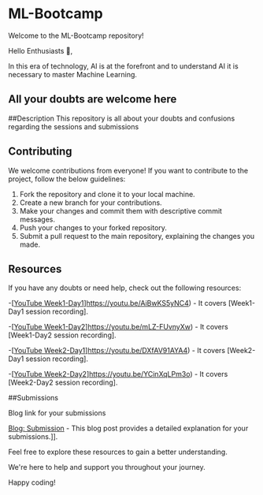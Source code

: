 # ML-Bootcamp
Welcome to the ML-Bootcamp repository!

Hello Enthusiasts 👋,

In this era of technology, AI is at the forefront and to understand AI it is necessary to master Machine Learning.

## All your doubts are welcome here

##Description
This repository is all about your doubts and confusions regarding the sessions and submissions

## Contributing

We welcome contributions from everyone! If you want to contribute to the project, follow the below guidelines:

1. Fork the repository and clone it to your local machine.
2. Create a new branch for your contributions.
3. Make your changes and commit them with descriptive commit messages.
4. Push your changes to your forked repository.
5. Submit a pull request to the main repository, explaining the changes you made.


## Resources

If you have any doubts or need help, check out the following resources:


-[[YouTube Week1-Day1](https://www.freepnglogos.com/pics/youtube-logo-png)]https://youtu.be/AiBwKS5yNC4) - It covers [Week1-Day1 session recording].


-[[YouTube Week1-Day2](https://www.freepnglogos.com/pics/youtube-logo-png)]https://youtu.be/mLZ-FUvnyXw) - It covers [Week1-Day2 session recording].


-[[YouTube Week2-Day1](https://www.freepnglogos.com/pics/youtube-logo-png)]https://youtu.be/DXfAV91AYA4) - It covers [Week2-Day1 session recording].


-[[YouTube Week2-Day2](https://www.freepnglogos.com/pics/youtube-logo-png)]https://youtu.be/YCinXqLPm3o) - It covers [Week2-Day2 session recording].


##Submissions 


Blog link for your submissions 


[Blog: Submission](https://github.com/Atharva-Malode/ML-Bootcamp/blob/master/Submission.md) - This blog post provides a detailed explanation for your submissions.]].




Feel free to explore these resources to gain a better understanding.

We're here to help and support you throughout your journey.

Happy coding!










